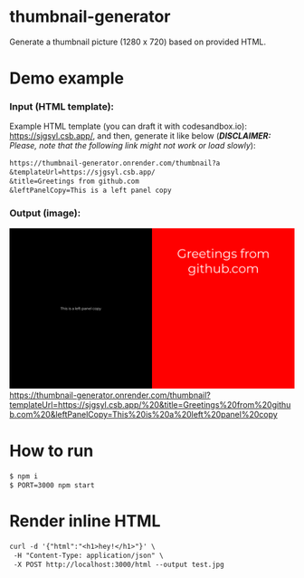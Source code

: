 # thumbnail-generator

Generate a thumbnail picture (1280 x 720) based on provided HTML.


# Demo example


### Input (HTML template):

Example HTML template (you can draft it with codesandbox.io): https://sjgsyl.csb.app/, and then, generate it like below (_**DISCLAIMER:** Please, note that the following link might not work or load slowly_):


```shell
https://thumbnail-generator.onrender.com/thumbnail?a
&templateUrl=https://sjgsyl.csb.app/
&title=Greetings from github.com
&leftPanelCopy=This is a left panel copy
```

### Output (image):

![](docs/example.png)
https://thumbnail-generator.onrender.com/thumbnail?templateUrl=https://sjgsyl.csb.app/%20&title=Greetings%20from%20github.com%20&leftPanelCopy=This%20is%20a%20left%20panel%20copy




# How to run

```shell
$ npm i
$ PORT=3000 npm start
```

# Render inline HTML

```shell
curl -d '{"html":"<h1>hey!</h1>"}' \
 -H "Content-Type: application/json" \
 -X POST http://localhost:3000/html --output test.jpg
```
